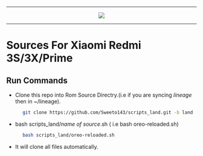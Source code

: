 
-----------------------------------------------------------------------

<p align="center">
 <img src="https://github.com/Sweeto143/scripts_land/blob/land/logo.png" > 
</p>

-----------------------------------------------------------------------


Sources For Xiaomi Redmi 3S/3X/Prime
====================================


Run Commands
------------

* Clone this repo into Rom Source Directry.(i.e if you are syncing *lineage* then in ~/lineage).

```bash
      git clone https://github.com/Sweeto143/scripts_land.git -b land
```

* bash scripts_land/*name of source*.sh ( i.e bash oreo-reloaded.sh)

```bash
      bash scripts_land/oreo-reloaded.sh
```

* It will clone all files automatically.
